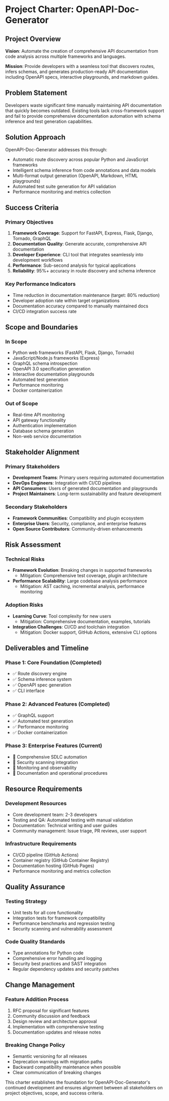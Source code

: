 # Project Charter: OpenAPI-Doc-Generator

## Project Overview

**Vision**: Automate the creation of comprehensive API documentation from code analysis across multiple frameworks and languages.

**Mission**: Provide developers with a seamless tool that discovers routes, infers schemas, and generates production-ready API documentation including OpenAPI specs, interactive playgrounds, and markdown guides.

## Problem Statement

Developers waste significant time manually maintaining API documentation that quickly becomes outdated. Existing tools lack cross-framework support and fail to provide comprehensive documentation automation with schema inference and test generation capabilities.

## Solution Approach

OpenAPI-Doc-Generator addresses this through:
- Automatic route discovery across popular Python and JavaScript frameworks
- Intelligent schema inference from code annotations and data models
- Multi-format output generation (OpenAPI, Markdown, HTML playgrounds)
- Automated test suite generation for API validation
- Performance monitoring and metrics collection

## Success Criteria

### Primary Objectives
1. **Framework Coverage**: Support for FastAPI, Express, Flask, Django, Tornado, GraphQL
2. **Documentation Quality**: Generate accurate, comprehensive API documentation
3. **Developer Experience**: CLI tool that integrates seamlessly into development workflows
4. **Performance**: Sub-second analysis for typical applications
5. **Reliability**: 95%+ accuracy in route discovery and schema inference

### Key Performance Indicators
- Time reduction in documentation maintenance (target: 80% reduction)
- Developer adoption rate within target organizations
- Documentation accuracy compared to manually maintained docs
- CI/CD integration success rate

## Scope and Boundaries

### In Scope
- Python web frameworks (FastAPI, Flask, Django, Tornado)
- JavaScript/Node.js frameworks (Express)
- GraphQL schema introspection
- OpenAPI 3.0 specification generation
- Interactive documentation playgrounds
- Automated test generation
- Performance monitoring
- Docker containerization

### Out of Scope
- Real-time API monitoring
- API gateway functionality
- Authentication implementation
- Database schema generation
- Non-web service documentation

## Stakeholder Alignment

### Primary Stakeholders
- **Development Teams**: Primary users requiring automated documentation
- **DevOps Engineers**: Integration with CI/CD pipelines
- **API Consumers**: Users of generated documentation and playgrounds
- **Project Maintainers**: Long-term sustainability and feature development

### Secondary Stakeholders
- **Framework Communities**: Compatibility and plugin ecosystem
- **Enterprise Users**: Security, compliance, and enterprise features
- **Open Source Contributors**: Community-driven enhancements

## Risk Assessment

### Technical Risks
- **Framework Evolution**: Breaking changes in supported frameworks
  - Mitigation: Comprehensive test coverage, plugin architecture
- **Performance Scalability**: Large codebase analysis performance
  - Mitigation: AST caching, incremental analysis, performance monitoring

### Adoption Risks
- **Learning Curve**: Tool complexity for new users
  - Mitigation: Comprehensive documentation, examples, tutorials
- **Integration Challenges**: CI/CD and toolchain integration
  - Mitigation: Docker support, GitHub Actions, extensive CLI options

## Deliverables and Timeline

### Phase 1: Core Foundation (Completed)
- ✅ Route discovery engine
- ✅ Schema inference system
- ✅ OpenAPI spec generation
- ✅ CLI interface

### Phase 2: Advanced Features (Completed)
- ✅ GraphQL support
- ✅ Automated test generation
- ✅ Performance monitoring
- ✅ Docker containerization

### Phase 3: Enterprise Features (Current)
- 🔄 Comprehensive SDLC automation
- 🔄 Security scanning integration
- 🔄 Monitoring and observability
- 🔄 Documentation and operational procedures

## Resource Requirements

### Development Resources
- Core development team: 2-3 developers
- Testing and QA: Automated testing with manual validation
- Documentation: Technical writing and user guides
- Community management: Issue triage, PR reviews, user support

### Infrastructure Requirements
- CI/CD pipeline (GitHub Actions)
- Container registry (GitHub Container Registry)
- Documentation hosting (GitHub Pages)
- Performance monitoring and metrics collection

## Quality Assurance

### Testing Strategy
- Unit tests for all core functionality
- Integration tests for framework compatibility
- Performance benchmarks and regression testing
- Security scanning and vulnerability assessment

### Code Quality Standards
- Type annotations for Python code
- Comprehensive error handling and logging
- Security best practices and SAST integration
- Regular dependency updates and security patches

## Change Management

### Feature Addition Process
1. RFC proposal for significant features
2. Community discussion and feedback
3. Design review and architecture approval
4. Implementation with comprehensive testing
5. Documentation updates and release notes

### Breaking Change Policy
- Semantic versioning for all releases
- Deprecation warnings with migration paths
- Backward compatibility maintenance when possible
- Clear communication of breaking changes

This charter establishes the foundation for OpenAPI-Doc-Generator's continued development and ensures alignment between all stakeholders on project objectives, scope, and success criteria.